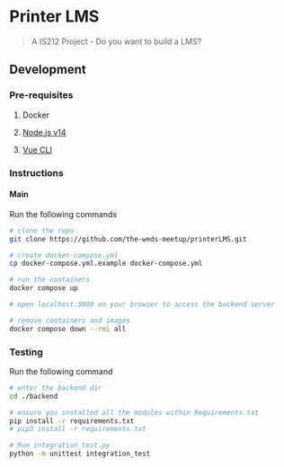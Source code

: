 # Printer LMS

> A IS212 Project - Do you want to build a LMS?

## Development

### Pre-requisites

1. Docker

1. [Node.js v14](https://nodejs.org/en/download/)

1. [Vue CLI](https://cli.vuejs.org/guide/installation.html)

### Instructions

#### Main

Run the following commands

```bash
# clone the repo
git clone https://github.com/the-weds-meetup/printerLMS.git

# create docker-compose.yml
cp docker-compose.yml.example docker-compose.yml

# run the containers
docker compose up

# open localhost:5000 on your browser to access the backend server

# remove containers and images
docker compose down --rmi all
```

### Testing

Run the following command

```bash
# enter the backend dir
cd ./backend

# ensure you installed all the modules within Requirements.txt
pip install -r requirements.txt
# pip3 install -r requirements.txt

# Run integration_test.py
python -m unittest integration_test
```
